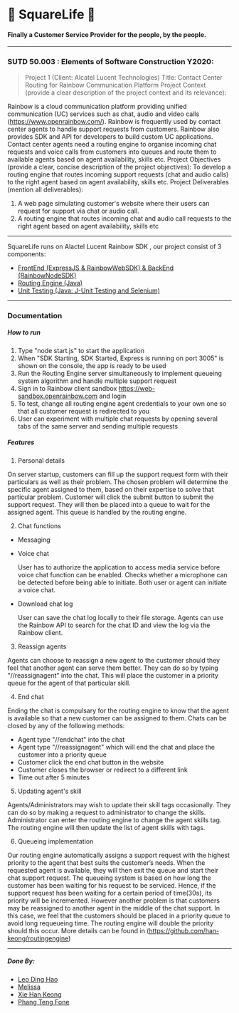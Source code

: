 # 🔲 SquareLife 🔲

#### Finally a Customer Service Provider for the people, by the people.

---

### SUTD 50.003 : Elements of Software Construction Y2020:

> Project 1 (Client: Alcatel Lucent Technologies)
> Title: Contact Center Routing for Rainbow Communication Platform
> Project Context (provide a clear description of the project context and its relevance):

Rainbow is a cloud communication platform providing unified communication (UC) services such as chat, audio and video calls (https://www.openrainbow.com/). Rainbow is frequently used by contact center agents to handle support requests from customers. Rainbow also provides SDK and API for developers to build custom UC applications. Contact center agents need a routing engine to organise incoming chat requests and voice calls from customers into queues and route them to available agents based on agent availability, skills etc. Project Objectives (provide a clear, concise description of the project objectives): To develop a routing engine that routes incoming support requests (chat and audio calls) to the right agent based on agent availability, skills etc. Project Deliverables (mention all deliverables):

1. A web page simulating customer's website where their users can request for
   support via chat or audio call.
2. A routing engine that routes incoming chat and audio call requests to the right
   agent based on agent availability, skills etc

---

SquareLife runs on Alactel Lucent Rainbow SDK , our project consist of 3 components:

- [FrontEnd (ExpressJS & RainbowWebSDK) & BackEnd (RainbowNodeSDK)](/FrontEnd)
- [Routing Engine (Java)](https://github.com/han-keong/routingengine)
- [Unit Testing (Java: J-Unit Testing and Selenium)](/SquareLifeTest)

---

### Documentation

##### How to run

1. Type "node start.js" to start the application
2. When "SDK Starting, SDK Started, Express is running on port 3005" is shown on the console, the app is ready to be used
3. Run the Routing Engine server simultaneously to implement queueing system algorithm and handle multiple support request
4. Sign in to Rainbow client sandbox https://web-sandbox.openrainbow.com and login
5. To test, change all routing engine agent credentials to your own one so that all customer request is redirected to you
6. User can experiment with multiple chat requests by opening several tabs of the same server and sending multiple requests

##### Features

1. Personal details

On server startup, customers can fill up the support request form with their particulars as well as their problem. The chosen problem will determine the specific agent assigned to them, based on their expertise to solve that particular problem. Customer will click the submit button to submit the support request. They will then be placed into a queue to wait for the assigned agent. This queue is handled by the routing engine.

2. Chat functions

- Messaging
- Voice chat

  User has to authorize the application to access media service before voice chat function can be enabled. Checks whether a microphone can be detected before being able to initiate. Both user or agent can initiate a voice chat.

- Download chat log

  User can save the chat log locally to their file storage. Agents can use the Rainbow API to search for the chat ID and view the log via the Rainbow client.

3. Reassign agents

Agents can choose to reassign a new agent to the customer should they feel that another agent can serve them better. They can do so by typing "//reassignagent" into the chat. This will place the customer in a priority queue for the agent of that particular skill.

4. End chat

Ending the chat is compulsary for the routing engine to know that the agent is available so that a new customer can be assigned to them. Chats can be closed by any of the following methods:

- Agent type "//endchat" into the chat
- Agent type "//reassignagent" which will end the chat and place the customer into a priority queue
- Customer click the end chat button in the website
- Customer closes the browser or redirect to a different link
- Time out after 5 minutes

5. Updating agent's skill

Agents/Administrators may wish to update their skill tags occasionally. They can do so by making a request to administrator to change the skills. Administrator can enter the routing engine to change the agent skills tag. The routing engine will then update the list of agent skills with tags.

6. Queueing implementation

Our routing engine automatically assigns a support request with the highest priority to the agent that best suits the customer’s needs. When the requested agent is available, they will then exit the queue and start their chat support request. The queueing system is based on how long the customer has been waiting for his request to be serviced. Hence, if the support request has been waiting for a certain period of time(30s), its priority will be incremented. However another problem is that customers may be reassigned to another agent in the middle of the chat support. In this case, we feel that the customers should be placed in a priority queue to avoid long requeueing time. The routing engine will double the priority should this occur.
More details can be found in (https://github.com/han-keong/routingengine)

---

##### Done By:

- [Leo Ding Hao](https://github.com/leo-dh)
- [Melissa](https://github.com/Melissaa12)
- [Xie Han Keong](https://github.com/han-keong)
- [Phang Teng Fone](https://github.com/tengfone)
